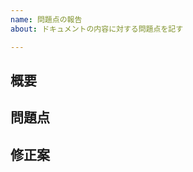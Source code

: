 ```yaml
---
name: 問題点の報告
about: ドキュメントの内容に対する問題点を記す

---
```


<!-- あくまでテンプレートなので，無理に項目を埋めなくてよい -->

## 概要
<!-- 問題の要約 文章の誤り内容/セクションの割り振りが不適切/CONTRIBUTING.mdなどの運用上の部分が不適切 etc -->


## 問題点
<!-- 問題点がある部分について リスト形式で書きだすと良い etc -->


## 修正案
<!-- 問題点に対する修正案について 前述の問題点のリスト形式と同様に書きだすと良い etc -->

